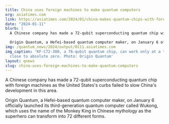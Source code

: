 ```yaml
---
title: China uses foreign machines to make quantum computers
org: asiatimes.com
link: https://asiatimes.com/2024/01/china-makes-quantum-chips-with-foreign-machines/
date: "2024-01-11"
blurb: |
  A Chinese company has made a 72-qubit superconducting quantum chip with foreign machines as the United States's curbs failed to slow China's development in this area.

  Origin Quantum, a Hefei-based quantum computer maker, on January 6 officially launched its third-generation quantum computer called Wukong, which uses the name of the Monkey King in Chinese mythology as the superhero can transform into 72 different forms.
img: /quantum_news/2024/output/0111.asiatimes.com
img_caption: 'KF-C72-300, a 76-qubit quantum chip, can work only at a temperature
  close to absolute zero. Photo: Origin Quantum'
layout: qnews
slug: china-uses-foreign-machines-to-make-quantum-computers
---
```


A Chinese company has made a 72-qubit superconducting quantum chip with foreign machines as the United States's curbs failed to slow China's development in this area.

Origin Quantum, a Hefei-based quantum computer maker, on January 6 officially launched its third-generation quantum computer called Wukong, which uses the name of the Monkey King in Chinese mythology as the superhero can transform into 72 different forms.
